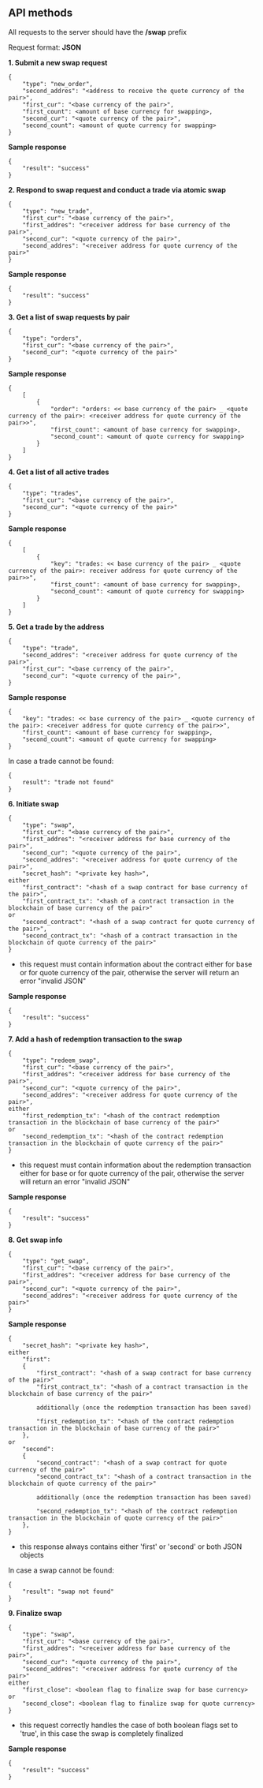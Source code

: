 ## API methods

All requests to the server should have the **/swap** prefix

Request format: **JSON**

**1. Submit a new swap request**
```
{
    "type": "new_order",
    "second_addres": "<address to receive the quote currency of the pair>",
    "first_cur": "<base currency of the pair>",
    "first_count": <amount of base currency for swapping>,
    "second_cur": "<quote currency of the pair>",
    "second_count": <amount of quote currency for swapping>
}
```

**Sample response**
```
{
    "result": "success"
}
```

**2. Respond to swap request and conduct a trade via atomic swap**
```
{
    "type": "new_trade",
    "first_cur": "<base currency of the pair>",
    "first_addres": "<receiver address for base currency of the pair>",
    "second_cur": "<quote currency of the pair>",
    "second_addres": "<receiver address for quote currency of the pair>"
}
```

**Sample response**
```
{
    "result": "success"
}
```

**3. Get a list of swap requests by pair**
```
{
    "type": "orders",
    "first_cur": "<base currency of the pair>",
    "second_cur": "<quote currency of the pair>"
}
```

**Sample response**
```
{
    [
        {
            "order": "orders: << base currency of the pair> _ <quote currency of the pair>: <receiver address for quote currency of the pair>>",
            "first_count": <amount of base currency for swapping>,
            "second_count": <amount of quote currency for swapping>
        }
    ]
}
```

**4. Get a list of all active trades**
```
{
    "type": "trades",
    "first_cur": "<base currency of the pair>",
    "second_cur": "<quote currency of the pair>"
}
```

**Sample response**
```
{
    [
        {
            "key": "trades: << base currency of the pair> _ <quote currency of the pair>: receiver address for quote currency of the pair>>",
            "first_count": <amount of base currency for swapping>,
            "second_count": <amount of quote currency for swapping>
        }
    ]
}
```

**5. Get a trade by the address**
```
{
    "type": "trade",
    "second_addres": "<receiver address for quote currency of the pair>",
    "first_cur": "<base currency of the pair>",
    "second_cur": "<quote currency of the pair>",
}
```

**Sample response**
```
{
    "key": "trades: << base currency of the pair> _ <quote currency of the pair>: <receiver address for quote currency of the pair>>",
    "first_count": <amount of base currency for swapping>,
    "second_count": <amount of quote currency for swapping>
}
```

In case a trade cannot be found: 
```
{
    result": "trade not found"
}
```

**6. Initiate swap**
```
{
    "type": "swap",
    "first_cur": "<base currency of the pair>",
    "first_addres": "<receiver address for base currency of the pair>",
    "second_cur": "<quote currency of the pair>",
    "second_addres": "<receiver address for quote currency of the pair>",
    "secret_hash": "<private key hash>",
either
    "first_contract": "<hash of a swap contract for base currency of the pair>",
    "first_contract_tx": "<hash of a contract transaction in the blockchain of base currency of the pair>"
or
    "second_contract": "<hash of a swap contract for quote currency of the pair>",
    "second_contract_tx": "<hash of a contract transaction in the blockchain of quote currency of the pair>"
}
```

* this request must contain information about the contract either for base or for quote currency of the pair, otherwise the server will return an error "invalid JSON"

**Sample response**
```
{
    "result": "success"
}
```

**7. Add a hash of redemption transaction to the swap**
```
{
    "type": "redeem_swap",
    "first_cur": "<base currency of the pair>",
    "first_addres": "<receiver address for base currency of the pair>",
    "second_cur": "<quote currency of the pair>",
    "second_addres": "<receiver address for quote currency of the pair>",
either
    "first_redemption_tx": "<hash of the contract redemption transaction in the blockchain of base currency of the pair>"
or
    "second_redemption_tx": "<hash of the contract redemption transaction in the blockchain of quote currency of the pair>"
}
```

* this request must contain information about the redemption transaction either for base or for quote currency of the pair, otherwise the server will return an error "invalid JSON"

**Sample response**
```
{
    "result": "success"
}
```

**8. Get swap info**
```
{
    "type": "get_swap",
    "first_cur": "<base currency of the pair>",
    "first_addres": "<receiver address for base currency of the pair>",
    "second_cur": "<quote currency of the pair>",
    "second_addres": "<receiver address for quote currency of the pair>"
}
```

**Sample response**
```
{
    "secret_hash": "<private key hash>",
either
    "first":
    {
        "first_contract": "<hash of a swap contract for base currency of the pair>"
        "first_contract_tx": "<hash of a contract transaction in the blockchain of base currency of the pair>"

        additionally (once the redemption transaction has been saved)

        "first_redemption_tx": "<hash of the contract redemption transaction in the blockchain of base currency of the pair>"
    },
or
    "second":
    {
        "second_contract": "<hash of a swap contract for quote currency of the pair>"
        "second_contract_tx": "<hash of a contract transaction in the blockchain of quote currency of the pair>"

        additionally (once the redemption transaction has been saved)

        "second_redemption_tx": "<hash of the contract redemption transaction in the blockchain of quote currency of the pair>"
    },
}
```

* this response always contains either 'first' or 'second' or both JSON objects

In case a swap cannot be found: 
```
{
    "result": "swap not found"
}
```

**9. Finalize swap**
```
{
    "type": "swap",
    "first_cur": "<base currency of the pair>",
    "first_addres": "<receiver address for base currency of the pair>",
    "second_cur": "<quote currency of the pair>",
    "second_addres": "<receiver address for quote currency of the pair>"
either
    "first_close": <boolean flag to finalize swap for base currency>
or
    "second_close": <boolean flag to finalize swap for quote currency>
}
```

* this request correctly handles the case of both boolean flags set to 'true', in this case the swap is completely finalized

**Sample response**
```
{
    "result": "success"
}
```

